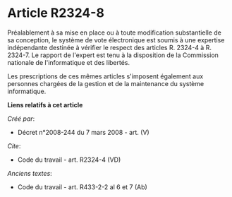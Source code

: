 # Article R2324-8

Préalablement à sa mise en place ou à toute modification substantielle de sa conception, le système de vote électronique est
soumis à une expertise indépendante destinée à vérifier le respect des articles R. 2324-4 à R. 2324-7. Le rapport de l'expert
est tenu à la disposition de la Commission nationale de l'informatique et des libertés. 

Les prescriptions de ces mêmes articles s'imposent également aux personnes chargées de la gestion et de la maintenance du
système informatique.

**Liens relatifs à cet article**

_Créé par_:

  - Décret n°2008-244 du 7 mars 2008 - art. (V)

_Cite_:

  - Code du travail - art. R2324-4 (VD)

_Anciens textes_:

  - Code du travail - art. R433-2-2 al 6 et 7 (Ab)
